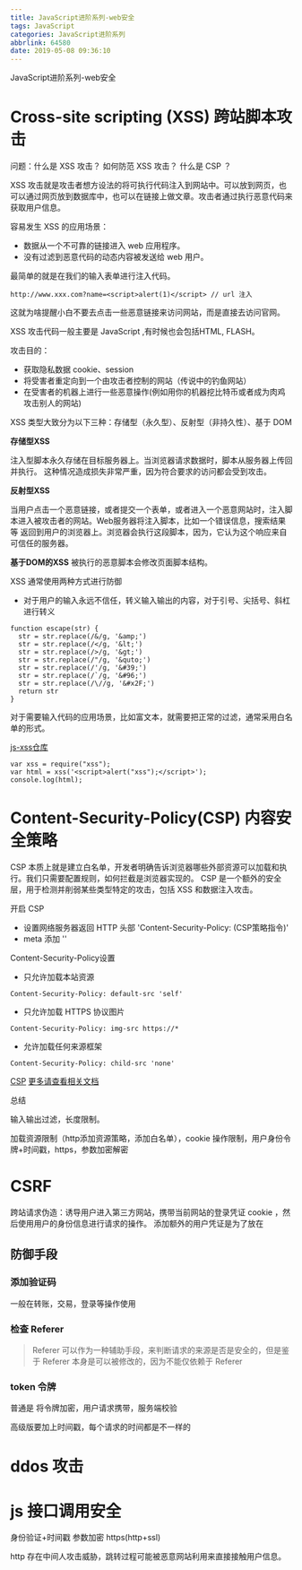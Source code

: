 ```yaml
---
title: JavaScript进阶系列-web安全
tags: JavaScript
categories: JavaScript进阶系列
abbrlink: 64580
date: 2019-05-08 09:36:10
---
```


JavaScript进阶系列-web安全

<!-- more -->

# Cross-site scripting (XSS) 跨站脚本攻击

问题：什么是 XSS 攻击？ 如何防范 XSS 攻击？ 什么是 CSP ？

XSS 攻击就是攻击者想方设法的将可执行代码注入到网站中。可以放到网页，也可以通过网页放到数据库中，也可以在链接上做文章。攻击者通过执行恶意代码来获取用户信息。

容易发生 XSS 的应用场景：

* 数据从一个不可靠的链接进入 web 应用程序。
* 没有过滤到恶意代码的动态内容被发送给 web 用户。

最简单的就是在我们的输入表单进行注入代码。
```
http://www.xxx.com?name=<script>alert(1)</script> // url 注入
```
这就为啥提醒小白不要去点击一些恶意链接来访问网站，而是直接去访问官网。

XSS 攻击代码一般主要是 JavaScript ,有时候也会包括HTML, FLASH。

攻击目的：

* 获取隐私数据 cookie、session
* 将受害者重定向到一个由攻击者控制的网站（传说中的钓鱼网站）
* 在受害者的机器上进行一些恶意操作(例如用你的机器挖比特币或者成为肉鸡攻击别人的网站)

XSS 类型大致分为以下三种：存储型（永久型）、反射型（非持久性）、基于 DOM

**存储型XSS** 

注入型脚本永久存储在目标服务器上。当浏览器请求数据时，脚本从服务器上传回并执行。
这种情况造成损失非常严重，因为符合要求的访问都会受到攻击。

**反射型XSS**

当用户点击一个恶意链接，或者提交一个表单，或者进入一个恶意网站时，注入脚本进入被攻击者的网站。Web服务器将注入脚本，比如一个错误信息，搜索结果等 返回到用户的浏览器上。浏览器会执行这段脚本，因为，它认为这个响应来自可信任的服务器。

**基于DOM的XSS**
被执行的恶意脚本会修改页面脚本结构。

XSS 通常使用两种方式进行防御

* 对于用户的输入永远不信任，转义输入输出的内容，对于引号、尖括号、斜杠进行转义
```
function escape(str) {
  str = str.replace(/&/g, '&amp;')
  str = str.replace(/</g, '&lt;')
  str = str.replace(/>/g, '&gt;')
  str = str.replace(/"/g, '&quto;')
  str = str.replace(/'/g, '&#39;')
  str = str.replace(/`/g, '&#96;')
  str = str.replace(/\//g, '&#x2F;')
  return str
}
```
对于需要输入代码的应用场景，比如富文本，就需要把正常的过滤，通常采用白名单的形式。

[js-xss仓库](https://github.com/leizongmin/js-xss)
```
var xss = require("xss");
var html = xss('<script>alert("xss");</script>');
console.log(html);
```

# Content-Security-Policy(CSP) 内容安全策略

CSP 本质上就是建立白名单，开发者明确告诉浏览器哪些外部资源可以加载和执行。我们只需要配置规则，如何拦截是浏览器实现的。 CSP 是一个额外的安全层，用于检测并削弱某些类型特定的攻击，包括 XSS 和数据注入攻击。

开启 CSP

* 设置网络服务器返回 HTTP 头部 'Content-Security-Policy: (CSP策略指令)'
* meta 添加 '<meta http-equiv="Content-Security-Policy" content="">'

Content-Security-Policy设置

* 只允许加载本站资源
```
Content-Security-Policy: default-src 'self'
```
* 只允许加载 HTTPS 协议图片
```
Content-Security-Policy: img-src https://*
```
* 允许加载任何来源框架
```
Content-Security-Policy: child-src 'none'
```
[CSP](https://developer.mozilla.org/zh-CN/docs/Web/HTTP/CSP)
[更多请查看相关文档](https://developer.mozilla.org/en-US/docs/Web/HTTP/Headers/Content-Security-Policy)

总结

输入输出过滤，长度限制。

加载资源限制（http添加资源策略，添加白名单），cookie 操作限制，用户身份令牌+时间戳，https，参数加密解密

# CSRF

跨站请求伪造：诱导用户进入第三方网站，携带当前网站的登录凭证 cookie ，然后使用用户的身份信息进行请求的操作。
添加额外的用户凭证是为了放在

## 防御手段

### 添加验证码

一般在转账，交易，登录等操作使用

### 检查 Referer

> Referer 可以作为一种辅助手段，来判断请求的来源是否是安全的，但是鉴于 Referer 本身是可以被修改的，因为不能仅依赖于  Referer

### token 令牌

普通是 将令牌加密，用户请求携带，服务端校验

高级版要加上时间戳，每个请求的时间都是不一样的

# ddos 攻击

# js 接口调用安全

身份验证+时间戳
参数加密
https(http+ssl)

http 存在中间人攻击威胁，跳转过程可能被恶意网站利用来直接接触用户信息。
